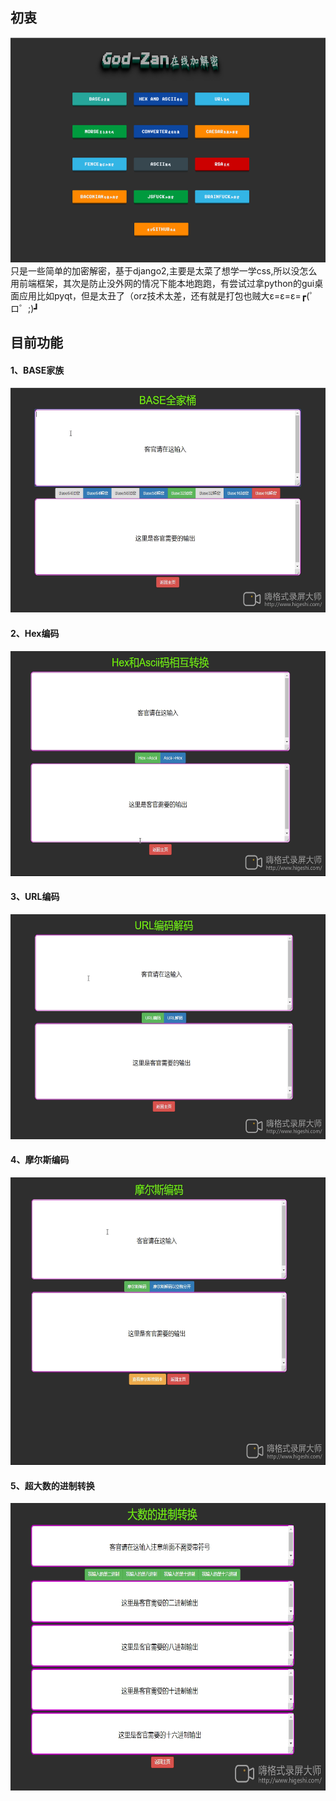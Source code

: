 ## 初衷
<img src="image/1.png" width=600 height=360  />
只是一些简单的加密解密，基于django2,主要是太菜了想学一学css,所以没怎么用前端框架，其次是防止没外网的情况下能本地跑跑，有尝试过拿python的gui桌面应用比如pyqt，但是太丑了（orz技术太差，还有就是打包也贼大ε=ε=ε=┏(゜ロ゜;)┛  

## 目前功能

#### 1、BASE家族
<img src="image/2.gif" width=600 height=360 />

#### 2、Hex编码
<img src="image/3.gif" width=600 height=360 />

#### 3、URL编码
<img src="image/4.gif" width=600 height=360 />


#### 4、摩尔斯编码
<img src="image/5.gif" width=600 height=460  />

#### 5、超大数的进制转换
<img src="image/6.gif" width=600 height=460  />